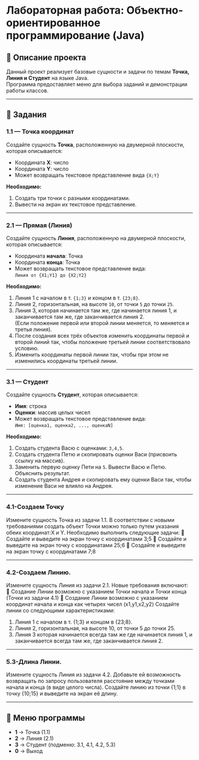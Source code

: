 # Лабораторная работа: Объектно-ориентированное программирование (Java)

## 📌 Описание проекта
Данный проект реализует базовые сущности и задачи по темам **Точка, Линия и Студент** на языке Java.  
Программа предоставляет меню для выбора заданий и демонстрации работы классов.  

---

## 📝 Задания

### 1.1 — Точка координат
Создайте сущность **Точка**, расположенную на двумерной плоскости, которая описывается:  
- Координата **X**: число  
- Координата **Y**: число  
- Может возвращать текстовое представление вида `{X;Y}`  

**Необходимо:**  
1. Создать три точки с разными координатами.  
2. Вывести на экран их текстовое представление.  

---

### 2.1 — Прямая (Линия)
Создайте сущность **Линия**, расположенную на двумерной плоскости, которая описывается:  
- Координата **начала**: Точка  
- Координата **конца**: Точка  
- Может возвращать текстовое представление вида:  
  `Линия от {X1;Y1} до {X2;Y2}`  

**Необходимо:**  
1. Линия 1 с началом в т. `{1;3}` и концом в т. `{23;8}`.  
2. Линия 2, горизонтальная, на высоте `10`, от точки `5` до точки `25`.  
3. Линия 3, которая начинается там же, где начинается линия 1, и заканчивается там же, где заканчивается линия 2.  
   (Если положение первой или второй линии меняется, то меняется и третья линия).  
4. После создания всех трёх объектов изменить координаты первой и второй линий так, чтобы положение третьей линии соответствовало условию.  
5. Изменить координаты первой линии так, чтобы при этом не изменились координаты третьей линии.  

---

### 3.1 — Студент
Создайте сущность **Студент**, которая описывается:  
- **Имя**: строка  
- **Оценки**: массив целых чисел  
- Может возвращать текстовое представление вида:  
  `Имя: [оценка1, оценка2, ..., оценкаN]`  

**Необходимо:**  
1. Создать студента Васю с оценками: `3,4,5`.  
2. Создать студента Петю и скопировать оценки Васи (присвоить ссылку на массив).  
3. Заменить первую оценку Пети на `5`. Вывести Васю и Петю. Объяснить результат.  
4. Создать студента Андрея и скопировать ему оценки Васи так, чтобы изменение Васи не влияло на Андрея.  

---

### 4.1-Создаем Точку
  Измените сущность Точка из задачи 1.1. В соответствии с новыми требованиями создать объект
Точки можно только путем указания обеих координат:X и Y.
Необходимо выполнить следующие задачи:
 Создайте и выведите на экран точку с координатами 3;5
 Создайте и выведите на экран точку с координатами 25;6
 Создайте и выведите на экран точку с координатами 7;8

---

### 4.2-Создаем Линию.
Измените сущность Линия из задачи 2.1. Новые требования включают:
 Создание Линии возможно с указанием Точки начала и Точки конца (Точки из задачи 4.1)
 Создание Линии возможно с указанием координат начала и конца как четырех чисел
(x1,y1,x2,y2)
Создайте линии со следующими характеристиками:
1. Линия 1 с началом в т. {1;3} и концом в {23;8}.
2. Линия 2, горизонтальная, на высоте 10, от точки 5 до точки 25.
3. Линия 3 которая начинается всегда там же где начинается линия 1, и заканчивается
всегда там же, где заканчивается линия 2.

---

### 5.3-Длина Линии.
Измените сущность Линия из задачи 4.2. Добавьте ей возможность возвращать по запросу
пользователя расстояние между точками начала и конца (в виде целого числа). Создайте линию
из точки {1;1} в точку {10;15} и выведите на экран её длину.

---

## 📖 Меню программы
- **1** → Точка (1.1)  
- **2** → Линия (2.1)  
- **3** → Студент (подменю: 3.1, 4.1, 4.2, 5.3)  
- **0** → Выход  

